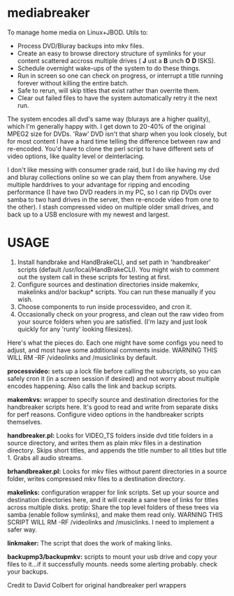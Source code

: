 mediabreaker
============

To manage home media on Linux+JBOD. Utils to:  

* Process DVD/Bluray backups into mkv files.
* Create an easy to browse directory structure of symlinks for your content scattered accross multiple drives ( **J** ust a **B** unch **O** **D** ISKS).
* Schedule overnight wake-ups of the system to do these things. 
* Run in screen so one can check on progress, or interrupt a title running forever without killing the entire batch. 
* Safe to rerun, will skip titles that exist rather than overrite them. 
* Clear out failed files to have the system automatically retry it the next run.

The system encodes all dvd's same way (blurays are a higher quality), which I'm generally happy with. I get down to 20-40% of the original MPEG2 size for DVDs. 'Raw' DVD isn't that sharp when you look closely, but for most content I have a hard time telling the difference between raw and re-encoded. You'd have to clone the perl script to have different sets of video options, like quality level or deinterlacing.

I don't like messing with consumer grade raid, but I do like having my dvd and bluray collections online so we can play them from anywhere. Use multiple harddrives to your advantage for ripping and encoding performance (I have two DVD readers in my PC, so I can rip DVDs over samba to two hard drives in the server, then re-encode video from one to the other). I stash compressed video on multiple older small drives, and back up to a USB enclosure with my newest and largest.

# USAGE

1. Install handbrake and HandBrakeCLI, and set path in 'handbreaker' scripts (default /usr/local/HandBrakeCLI). You might wish to comment out the system call in these scripts for testing at first. 
2. Configure sources and destination directories inside makemkv, makelinks and/or backup\* scripts. You can run these manually if you wish.
3. Choose components to run inside processvideo, and cron it.
4. Occasionally check on your progress, and clean out the raw video from your source folders when you are satisfied. (I'm lazy and just look quickly for any 'runty' looking filesizes).

Here's what the pieces do. Each one might have some configs you need to adjust, and most have some additional comments inside. WARNING THIS WILL RM -RF /videolinks and /musiclinks by default. 

**processvideo:** sets up a lock file before calling the subscripts, so you can safely cron it (in a screen session if desired) and not worry about multiple encodes happening. Also calls the link and backup scripts. 

**makemkvs:** wrapper to specify source and destination directories for the handbreaker scripts here. It's good to read and write from separate disks for perf reasons. Configure video options in the handbreaker scripts themselves. 

**handbreaker.pl:** Looks for VIDEO\_TS folders inside dvd title folders in a source directory, and writes them as plain mkv files in a destination directory. Skips short titles, and appends the title number to all titles but title 1. Grabs all audio streams.

**brhandbreaker.pl:** Looks for mkv files without parent directories in a source folder, writes compressed mkv files to a destination directory. 

**makelinks:** configuration wrapper for link scripts. Set up your source and destination directories here, and it will create a sane tree of links for titles across multiple disks. protip: Share the top level folders of these trees via samba (enable follow symlinks), and make them read only. WARNING THIS SCRIPT WILL RM -RF /videolinks and /musiclinks. I need to implement a safer way.

**linkmaker:** The script that does the work of making links.

**backupmp3/backupmkv:** scripts to mount your usb drive and copy your files to it...if it successfully mounts. needs some alerting probably. check your backups.

Credit to David Colbert for original handbreaker perl wrappers
